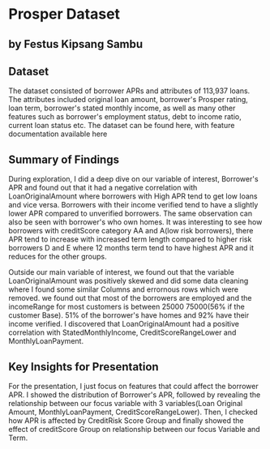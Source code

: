 # Prosper Dataset
## by Festus Kipsang Sambu


## Dataset

The dataset consisted of borrower APRs and attributes of 113,937 loans. The attributes included original loan amount, borrower's Prosper rating, loan term, borrower's stated monthly income, as well as many other features such as borrower's employment status, debt to income ratio, current loan status etc. The dataset can be found here, with feature documentation available here


## Summary of Findings

During exploration, I did a deep dive on our variable of interest, Borrower's APR and found out that it had a negative correlation with LoanOriginalAmount where borrowers with High APR tend to get low loans and vice versa. Borrowers with their income verified tend to have a slightly lower APR compared to unverified borrowers. The same observation can also be seen with borrower's who own homes. It was interesting to see how borrowers with creditScore category AA and A(low risk borrowers), there APR tend to increase with increased term length compared to higher risk borrowers D and E where 12 months term tend to have highest APR and it reduces for the other groups. 

Outside our main variable of interest, we found out that the variable LoanOriginalAmount was positively skewed and did some data cleaning where I found some similar Columns and errornous rows which were removed. we found out that most of the borrowers are employed and the incomeRange for most customers is between 25000  75000(56% if the customer Base). 51% of the borrower's have homes and 92% have their income verified. I discovered that LoanOriginalAmount had a positive correlation with StatedMonthlyIncome, CreditScoreRangeLower and MonthlyLoanPayment. 


## Key Insights for Presentation

For the presentation, I just focus on features that could affect the borrower APR. I showed the distribution of Borrower's APR, followed by revealing the relationship between our focus variable with 3 variables(Loan Original Amount, MonthlyLoanPayment, CreditScoreRangeLower). Then, I checked how APR is affected by CreditRisk Score Group and finally showed the effect of creditScore Group on relationship between our focus Variable and Term. 